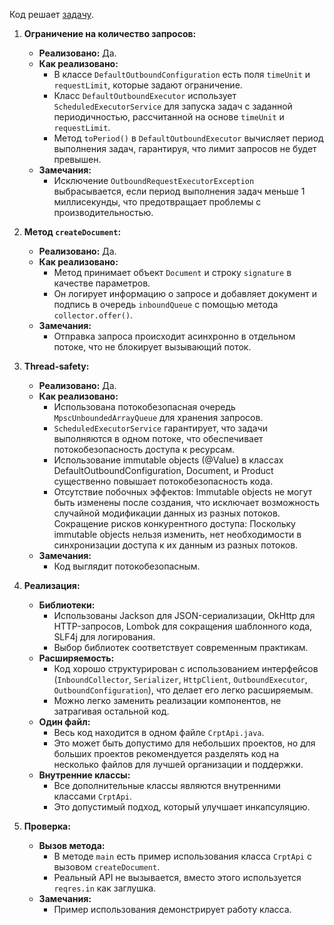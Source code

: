 Код решает [задачу](Task.md).

1. **Ограничение на количество запросов:**

    * **Реализовано:** Да.
    * **Как реализовано:**
        * В классе `DefaultOutboundConfiguration` есть поля `timeUnit` и `requestLimit`, которые задают ограничение.
        * Класс `DefaultOutboundExecutor` использует `ScheduledExecutorService` для запуска задач с заданной периодичностью, рассчитанной на основе `timeUnit` и `requestLimit`.
        * Метод `toPeriod()` в `DefaultOutboundExecutor` вычисляет период выполнения задач, гарантируя, что лимит запросов не будет превышен.
    * **Замечания:**
        * Исключение `OutboundRequestExecutorException` выбрасывается, если период выполнения задач меньше 1 миллисекунды, что предотвращает проблемы с производительностью.

2. **Метод `createDocument`:**

    * **Реализовано:** Да.
    * **Как реализовано:**
        * Метод принимает объект `Document` и строку `signature` в качестве параметров.
        * Он логирует информацию о запросе и добавляет документ и подпись в очередь `inboundQueue` с помощью метода `collector.offer()`.
    * **Замечания:**
        * Отправка запроса происходит асинхронно в отдельном потоке, что не блокирует вызывающий поток.

3. **Thread-safety:**

    * **Реализовано:** Да.
    * **Как реализовано:**
        * Использована потокобезопасная очередь `MpscUnboundedArrayQueue` для хранения запросов.
        * `ScheduledExecutorService` гарантирует, что задачи выполняются в одном потоке, что обеспечивает потокобезопасность доступа к ресурсам.
        * Использование immutable objects (@Value) в классах DefaultOutboundConfiguration, Document, и Product существенно повышает потокобезопасность кода. 
        * Отсутствие побочных эффектов: Immutable objects не могут быть изменены после создания, что исключает возможность случайной модификации данных из разных потоков. 
      Сокращение рисков конкурентного доступа: Поскольку immutable objects нельзя изменить, нет необходимости в синхронизации доступа к их данным из разных потоков.
    * **Замечания:**
        * Код выглядит потокобезопасным.

4. **Реализация:**

    * **Библиотеки:**
        * Использованы Jackson для JSON-сериализации, OkHttp для HTTP-запросов, Lombok для сокращения шаблонного кода, SLF4j для логирования.
        * Выбор библиотек соответствует современным практикам.
    * **Расширяемость:**
        * Код хорошо структурирован с использованием интерфейсов (`InboundCollector`, `Serializer`, `HttpClient`, `OutboundExecutor`, `OutboundConfiguration`), что делает его легко расширяемым.
        * Можно легко заменить реализации компонентов, не затрагивая остальной код.
    * **Один файл:**
        * Весь код находится в одном файле `CrptApi.java`.
        * Это может быть допустимо для небольших проектов, но для больших проектов рекомендуется разделять код на несколько файлов для лучшей организации и поддержки.
    * **Внутренние классы:**
        * Все дополнительные классы являются внутренними классами `CrptApi`.
        * Это допустимый подход, который улучшает инкапсуляцию.

5. **Проверка:**

    * **Вызов метода:**
        * В методе `main` есть пример использования класса `CrptApi` с вызовом `createDocument`.
        * Реальный API не вызывается, вместо этого используется `reqres.in` как заглушка.
    * **Замечания:**
        * Пример использования демонстрирует работу класса.